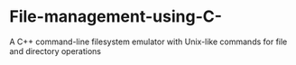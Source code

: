 # File-management-using-C-
A  C++ command-line filesystem emulator with Unix-like commands for file and directory operations
